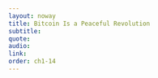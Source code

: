 ```yaml
---
layout: noway
title: Bitcoin Is a Peaceful Revolution
subtitle:
quote:
audio:
link:
order: ch1-14
---
```

